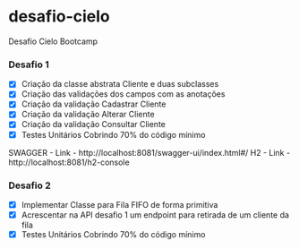 # desafio-cielo
Desafio Cielo Bootcamp

### Desafio 1

- [x] Criação da classe abstrata Cliente e duas subclasses
- [x] Criação das validações dos campos com as anotações 
- [x] Criação da validação Cadastrar Cliente
- [x] Criação da validação Alterar Cliente
- [x] Criação da validação Consultar Cliente
- [x] Testes Unitários Cobrindo 70% do código mínimo

SWAGGER - Link - http://localhost:8081/swagger-ui/index.html#/
H2 - Link - http://localhost:8081/h2-console

### Desafio 2

- [x] Implementar Classe para Fila FIFO de forma primitiva
- [x] Acrescentar na API desafio 1 um endpoint para retirada de um cliente da fila 
- [x] Testes Unitários Cobrindo 70% do código mínimo
